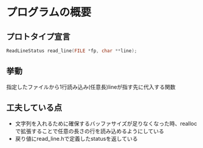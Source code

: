 # プログラムの概要
## プロトタイプ宣言
``` c
ReadLineStatus read_line(FILE *fp, char **line);
```
## 挙動
指定したファイルから1行読み込み(任意長)lineが指す先に代入する関数

## 工夫している点
* 文字列を入れるために確保するバッファサイズが足りなくなった時、reallocで拡張することで任意の長さの行を読み込めるようにしている
* 戻り値にread_line.hで定義したstatusを返している
